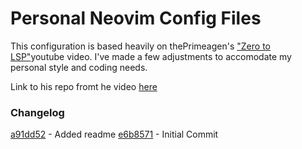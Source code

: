 # Personal Neovim Config Files

This configuration is based heavily on thePrimeagen's ["Zero to LSP"](https://www.youtube.com/watch?v=w7i4amO_zaE)youtube video.
I've made a few adjustments to accomodate my personal style and coding needs.

Link to his repo fromt he video [here](https://github.com/ThePrimeagen/init.lua)

### Changelog
[a91dd52](https://github.com/corsinitech/neovim-config/commit/679bde52bb7b86f6a08be2ee8217e8de053fc4a3) - Added readme
[e6b8571](https://github.com/corsinitech/neovim-config/commit/e6b8571eddae4fbdc6984104fb3b1032f186dc69) - Initial Commit
